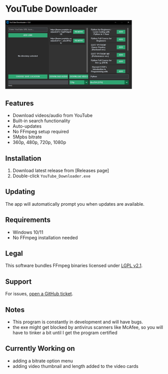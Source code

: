 # YouTube Downloader

<img src="images/YoutubeDownloaderv1.0.0.png" width="400" alt="Youtube Downloader v1.0.0">

## Features
- Download videos/audio from YouTube
- Built-in search functionality
- Auto-updates
- No FFmpeg setup required
- 5Mpbs bitrate
- 360p, 480p, 720p, 1080p

## Installation
1. Download latest release from [Releases page]
2. Double-click `YouTube_Downloader.exe`

## Updating
The app will automatically prompt you when updates are available.

## Requirements
- Windows 10/11
- No FFmpeg installation needed

## Legal
This software bundles FFmpeg binaries licensed under [LGPL v2.1](src/ffmpeg/LICENSE.txt).

## Support
For issues, [open a GitHub ticket](https://github.com/SleepyTK/YoutubeDownloader/issues).

## Notes
- This program is constantly in development and will have bugs.
- the exe might get blocked by antivirus scanners like McAfee, so you will have to tinker a bit until I get the program certified

## Currently Working on
- adding a bitrate option menu
- adding video thumbnail and length added to the video cards

